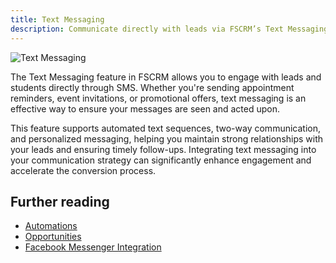 ```yaml
---
title: Text Messaging
description: Communicate directly with leads via FSCRM’s Text Messaging feature.
---
```


![Text Messaging](/public/features/text-messaging.webp)

The Text Messaging feature in FSCRM allows you to engage with leads and students directly through SMS. Whether you're sending appointment reminders, event invitations, or promotional offers, text messaging is an effective way to ensure your messages are seen and acted upon.

This feature supports automated text sequences, two-way communication, and personalized messaging, helping you maintain strong relationships with your leads and ensuring timely follow-ups. Integrating text messaging into your communication strategy can significantly enhance engagement and accelerate the conversion process.

## Further reading

- [Automations](/features/automations)
- [Opportunities](/features/opportunities)
- [Facebook Messenger Integration](/integrations/facebook-messenger)
